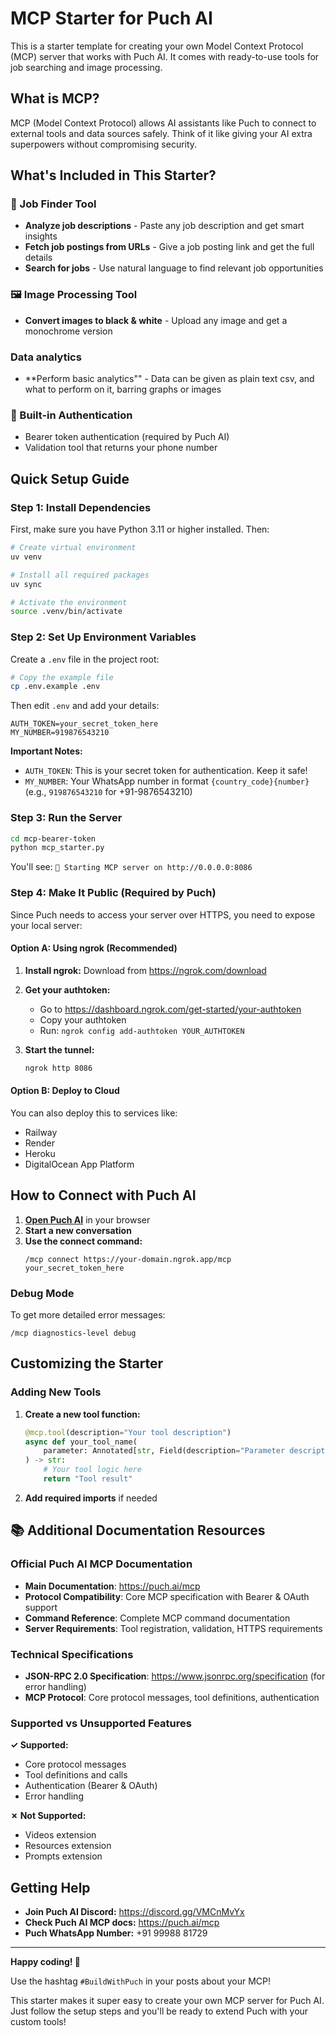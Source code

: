 # MCP Starter for Puch AI

This is a starter template for creating your own Model Context Protocol (MCP) server that works with Puch AI. It comes with ready-to-use tools for job searching and image processing.

## What is MCP?

MCP (Model Context Protocol) allows AI assistants like Puch to connect to external tools and data sources safely. Think of it like giving your AI extra superpowers without compromising security.

## What's Included in This Starter?

### 🎯 Job Finder Tool
- **Analyze job descriptions** - Paste any job description and get smart insights
- **Fetch job postings from URLs** - Give a job posting link and get the full details
- **Search for jobs** - Use natural language to find relevant job opportunities

### 🖼️ Image Processing Tool
- **Convert images to black & white** - Upload any image and get a monochrome version

### Data analytics
- **Perform basic analytics"" - Data can be given as plain text csv, and what to perform on it, barring graphs or images

### 🔐 Built-in Authentication
- Bearer token authentication (required by Puch AI)
- Validation tool that returns your phone number

## Quick Setup Guide

### Step 1: Install Dependencies

First, make sure you have Python 3.11 or higher installed. Then:

```bash
# Create virtual environment
uv venv

# Install all required packages
uv sync

# Activate the environment
source .venv/bin/activate
```

### Step 2: Set Up Environment Variables

Create a `.env` file in the project root:

```bash
# Copy the example file
cp .env.example .env
```

Then edit `.env` and add your details:

```env
AUTH_TOKEN=your_secret_token_here
MY_NUMBER=919876543210
```

**Important Notes:**
- `AUTH_TOKEN`: This is your secret token for authentication. Keep it safe!
- `MY_NUMBER`: Your WhatsApp number in format `{country_code}{number}` (e.g., `919876543210` for +91-9876543210)

### Step 3: Run the Server

```bash
cd mcp-bearer-token
python mcp_starter.py
```

You'll see: `🚀 Starting MCP server on http://0.0.0.0:8086`

### Step 4: Make It Public (Required by Puch)

Since Puch needs to access your server over HTTPS, you need to expose your local server:

#### Option A: Using ngrok (Recommended)

1. **Install ngrok:**
   Download from https://ngrok.com/download

2. **Get your authtoken:**
   - Go to https://dashboard.ngrok.com/get-started/your-authtoken
   - Copy your authtoken
   - Run: `ngrok config add-authtoken YOUR_AUTHTOKEN`

3. **Start the tunnel:**
   ```bash
   ngrok http 8086
   ```

#### Option B: Deploy to Cloud

You can also deploy this to services like:
- Railway
- Render
- Heroku
- DigitalOcean App Platform

## How to Connect with Puch AI

1. **[Open Puch AI](https://wa.me/+919998881729)** in your browser
2. **Start a new conversation**
3. **Use the connect command:**
   ```
   /mcp connect https://your-domain.ngrok.app/mcp your_secret_token_here
   ```

### Debug Mode

To get more detailed error messages:

```
/mcp diagnostics-level debug
```

## Customizing the Starter

### Adding New Tools

1. **Create a new tool function:**
   ```python
   @mcp.tool(description="Your tool description")
   async def your_tool_name(
       parameter: Annotated[str, Field(description="Parameter description")]
   ) -> str:
       # Your tool logic here
       return "Tool result"
   ```

2. **Add required imports** if needed


## 📚 **Additional Documentation Resources**

### **Official Puch AI MCP Documentation**
- **Main Documentation**: https://puch.ai/mcp
- **Protocol Compatibility**: Core MCP specification with Bearer & OAuth support
- **Command Reference**: Complete MCP command documentation
- **Server Requirements**: Tool registration, validation, HTTPS requirements

### **Technical Specifications**
- **JSON-RPC 2.0 Specification**: https://www.jsonrpc.org/specification (for error handling)
- **MCP Protocol**: Core protocol messages, tool definitions, authentication

### **Supported vs Unsupported Features**

**✓ Supported:**
- Core protocol messages
- Tool definitions and calls
- Authentication (Bearer & OAuth)
- Error handling

**✗ Not Supported:**
- Videos extension
- Resources extension
- Prompts extension

## Getting Help

- **Join Puch AI Discord:** https://discord.gg/VMCnMvYx
- **Check Puch AI MCP docs:** https://puch.ai/mcp
- **Puch WhatsApp Number:** +91 99988 81729

---

**Happy coding! 🚀**

Use the hashtag `#BuildWithPuch` in your posts about your MCP!

This starter makes it super easy to create your own MCP server for Puch AI. Just follow the setup steps and you'll be ready to extend Puch with your custom tools!
